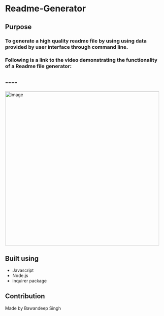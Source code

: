 # Readme-Generator

## Purpose

### To generate a high quality readme file by using using data provided by user interface through command line.



### Following is a link to the video demonstrating the functionality of a Readme file generator: 


## ----

<img src= './Develop/images/Capture1.JPG' alt='image' width= '500' height = '500'>





## Built using
* Javascript
* Node.js
* inquirer package

## Contribution

Made by Bawandeep Singh
